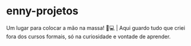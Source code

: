# enny-projetos
Um lugar para colocar a mão na massa! 🧠💻 | Aqui guardo tudo que criei fora dos cursos formais, só na curiosidade e vontade de aprender.
